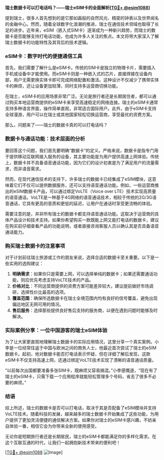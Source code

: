 **瑞士数据卡可以打电话吗？——瑞士eSIM卡的全面解析[[TG💪+ @esim1088](https://t.me/s/esim1088)]**

提到瑞士，很多人首先想到的是它那如画般的自然风光、精密的钟表以及世界闻名的金融中心。然而，随着全球数字化浪潮的推进，瑞士在通信技术领域也取得了长足的进步。近年来，eSIM（嵌入式SIM卡）逐渐成为一种新兴趋势，而瑞士的数据卡是否能够支持打电话功能，也成为许多人关注的焦点。本文将带大家深入了解瑞士数据卡的功能特性及其背后的技术逻辑。

### eSIM卡：数字时代的便捷通信工具

首先，我们需要了解什么是eSIM卡。传统的SIM卡是独立的物理卡片，需要插入手机或设备中才能使用。而eSIM卡则是一种嵌入式的芯片，直接焊接在设备内部，用户无需更换实体卡即可完成网络配置和激活。这种设计不仅减少了携带实体卡的麻烦，还让设备更加轻薄，同时支持多运营商切换功能。

在瑞士，eSIM卡的应用场景非常广泛。无论是旅行者还是长期居住者，都可以通过购买本地运营商提供的eSIM卡来享受高速稳定的网络连接。瑞士的eSIM卡通常支持多种语言界面，操作简单直观，非常适合国际用户。此外，由于eSIM卡支持全球漫游，用户可以在瑞士或其他国家轻松切换运营商，享受最优的资费方案。

那么，问题来了——瑞士的数据卡真的可以打电话吗？

### 数据卡与通话功能：技术层面的分析

要回答这个问题，我们首先要明确“数据卡”的定义。严格来说，数据卡是指专门用于提供移动互联网接入服务的设备，其主要功能是为用户提供高速上网体验。传统上，数据卡并不具备语音通话功能，因为它们的设计初衷是为了满足用户的流量需求，而非语音需求。

然而，在现代通信技术的支持下，许多瑞士的数据卡已经集成了eSIM模块，这意味着它们不仅可以提供数据服务，还可以支持语音通话功能。例如，一些运营商推出的eSIM数据卡产品，可以通过绑定VoLTE（Voice over LTE）技术实现高质量的语音通话。VoLTE是一种基于4G网络的语音通话技术，相较于传统的2G/3G语音通话，它具有更高的音质和更低的延迟，让用户在通话时享受更流畅的体验。

需要注意的是，并非所有瑞士的数据卡都支持语音通话功能。这取决于运营商的具体产品设计和技术支持。如果你希望购买一款既能上网又能打电话的数据卡，建议在购买前仔细查看产品的功能说明，或者直接咨询客服人员以确认其是否具备语音通话能力。

### 购买瑞士数据卡的注意事项

对于计划前往瑞士旅游或工作的朋友来说，选择合适的数据卡至关重要。以下是一些实用的选购建议：

1. **明确需求**：如果你只是需要上网，可以选择单纯的数据卡；如果还需要通话功能，则应优先考虑支持VoLTE技术的产品。
2. **价格对比**：不同运营商提供的资费方案可能差异较大，建议提前做好市场调研，选择性价比最高的选项。
3. **覆盖范围**：确保所选数据卡在瑞士全境范围内均有良好的信号覆盖，避免出现偏远地区无网可用的情况。
4. **售后服务**：选择那些提供良好售后支持的服务商，以便在遇到问题时能够及时解决。

### 实际案例分享：一位中国游客的瑞士eSIM体验

为了让大家更直观地理解瑞士数据卡的实际应用情况，这里分享一个真实案例。小李是一位经常往返于中国与欧洲之间的商务人士，他最近首次尝试了瑞士的eSIM数据卡。起初，他对数据卡能否打电话表示怀疑，但在详细了解后发现，这款eSIM卡不仅支持高速上网，还通过绑定VoLTE技术实现了清晰的语音通话质量。

“以前每次出国都要准备多张SIM卡，既麻烦又容易搞混。”小李感慨道，“现在有了瑞士的eSIM卡，只需下载一个应用程序就能轻松管理多个号码，省去了很多不必要的麻烦。”

### 结语

综上所述，瑞士的数据卡是否可以打电话，取决于其是否配备了eSIM模块并支持VoLTE技术。随着科技的发展，越来越多的瑞士数据卡开始集成了这些功能，为用户提供了更加灵活便捷的通信解决方案。如果你对瑞士的eSIM卡感兴趣，不妨亲自体验一番，相信它会为你带来全新的使用感受。

无论你是短期旅行者还是长期居民，瑞士的eSIM卡都能满足你的多样化需求。在这个互联互通的时代，让我们一起拥抱新技术带来的便利吧！

[[TG💪+ @esim1088](https://t.me/s/esim1088) ![Image](https://i.postimg.cc/4NQfJmqS/Snipaste-2025-05-13-00-14-12.png)]